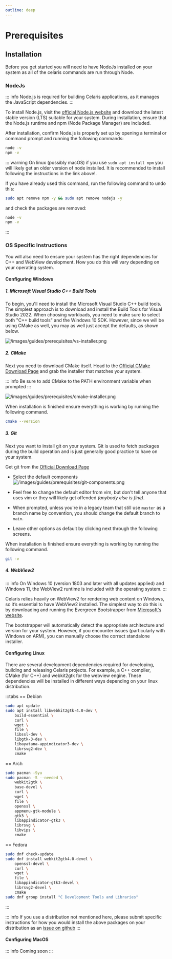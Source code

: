 ```yaml
---
outline: deep
---
```


# Prerequisites

## Installation

Before you get started you will need to have NodeJs installed on your system as all of the celaris commands are run through Node. 

### NodeJs

::: info
Node.js is required for building Celaris applications, as it manages the JavaScript dependencies.
:::

To install Node.js, visit the [official Node.js website](https://nodejs.org/) and download the latest stable version (LTS) suitable for your system. During installation, ensure that the Node.js runtime and npm (Node Package Manager) are included.

After installation, confirm Node.js is properly set up by opening a terminal or command prompt and running the following commands:

```bash
node -v
npm -v
```

::: warning
On linux (possibly macOS) if you use `sudo apt install npm` you will likely get an older version of node installed. It is recommended to install following the instructions in the link above!.

If you have already used this command, run the following command to undo this:

```bash
sudo apt remove npm -y && sudo apt remove nodejs -y
```

and check the packages are removed: 

```bash 
node -v
npm -v
```
:::


### OS Specific Instructions

You will also need to ensure your system has the right dependencies for C++ and WebView development. How you do this will vary depending on your operating system. 


#### Configuring Windows 

##### 1. Microsoft Visual Studio C++ Build Tools

To begin, you'll need to install the Microsoft Visual Studio C++ build tools. The simplest approach is to download and install the Build Tools for Visual Studio 2022. When choosing workloads, you need to make sure to select both "C++ build tools" and the Windows 10 SDK. However, since we will be using CMake as well, you may as well just accept the defaults, as shown below.

![/images/guides/prerequisites/vs-installer.png](/images/guides/prerequisites/vs-installer.png)

##### 2. CMake

Next you need to download CMake itself. Head to the [Official CMake Download Page](https://cmake.org/download/) and grab the installer that matches your system. 

::: info
Be sure to add CMake to the PATH environment variable when prompted
:::

![/images/guides/prerequisites/cmake-installer.png](/images/guides/prerequisites/cmake-installer.png)

When installation is finished ensure everything is working by running the following command. 

```bash
cmake --version
```

##### 3. Git

Next you want to install git on your system. Git is used to fetch packages during the build operation and is just generally good practice to have on your system. 

Get git from the [Official Download Page](https://git-scm.com/download/win) 


* Select the default components ![/images/guides/prerequisites/git-components.png](/images/guides/prerequisites/git-components.png)

* Feel free to change the default editor from vim, but don't tell anyone that uses vim or they will likely get offended *(anybody else is fine)*.

* When prompted, unless you're in a legacy team that still use `master` as a branch name by convention, you should change the default branch to `main`. 

* Leave other options as default by clicking next through the following screens.

When installation is finished ensure everything is working by running the following command. 

```bash
git -v
```

##### 4. WebView2

::: info
On Windows 10 (version 1803 and later with all updates applied) and Windows 11, the WebView2 runtime is included with the operating system.
:::

Celaris relies heavily on WebView2 for rendering web content on Windows, so it’s essential to have WebView2 installed. The simplest way to do this is by downloading and running the Evergreen Bootstrapper from [Microsoft's website](https://developer.microsoft.com/en-us/microsoft-edge/webview2/#download-section).

The bootstrapper will automatically detect the appropriate architecture and version for your system. However, if you encounter issues (particularly with Windows on ARM), you can manually choose the correct standalone installer.



#### Configuring Linux

There are several development dependencies required for developing, building and releasing Celaris projects. For example, a C++ compiler, CMake (for C++) and webkit2gtk for the webview engine. These dependencies will be installed in different ways depending on your linux distribution.

:::tabs
== Debian

```bash
sudo apt update
sudo apt install libwebkit2gtk-4.0-dev \
    build-essential \
    curl \
    wget \
    file \
    libssl-dev \
    libgtk-3-dev \
    libayatana-appindicator3-dev \
    librsvg2-dev \
    cmake
```

== Arch

```bash
sudo pacman -Syu
sudo pacman -S --needed \
    webkit2gtk \
    base-devel \
    curl \
    wget \
    file \
    openssl \
    appmenu-gtk-module \
    gtk3 \
    libappindicator-gtk3 \
    librsvg \
    libvips \
    cmake
```

== Fedora

```bash
sudo dnf check-update
sudo dnf install webkit2gtk4.0-devel \
    openssl-devel \
    curl \
    wget \
    file \
    libappindicator-gtk3-devel \
    librsvg2-devel \
    cmake
sudo dnf group install "C Development Tools and Libraries"
```

:::

::: info
If you use a distribution not mentioned here, please submit specific instructions for how you would install the above packages on your distribution as an [issue on github](https://github.com/celaris-apps/docs/issues)
:::


#### Configuring MacOS 

::: info
Coming soon
:::

